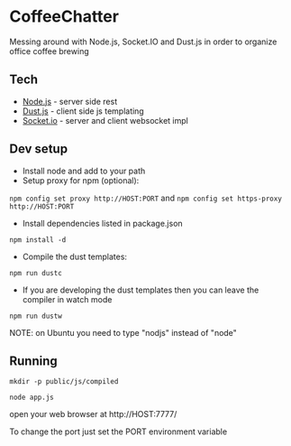 CoffeeChatter
=============

Messing around with Node.js, Socket.IO and Dust.js in order to organize office coffee brewing

Tech 
---- 
+ [Node.js](http://nodejs.org/) - server side rest 
+ [Dust.js](http://akdubya.github.io/dustjs/) - client side js templating 
+ [Socket.io](http://socket.io/) - server and client websocket impl 

Dev setup
------------------------
- Install node and add to your path
- Setup proxy for npm (optional): 

`npm config set proxy http://HOST:PORT` and `npm config set https-proxy http://HOST:PORT`
- Install dependencies listed in package.json

`npm install -d`
- Compile the dust templates: 

`npm run dustc`
- If you are developing the dust templates then you can leave the compiler in watch mode

`npm run dustw`

NOTE: on Ubuntu you need to type "nodjs" instead of "node"

Running
-------
`mkdir -p public/js/compiled`

`node app.js`

open your web browser at http://HOST:7777/

To change the port just set the PORT environment variable
